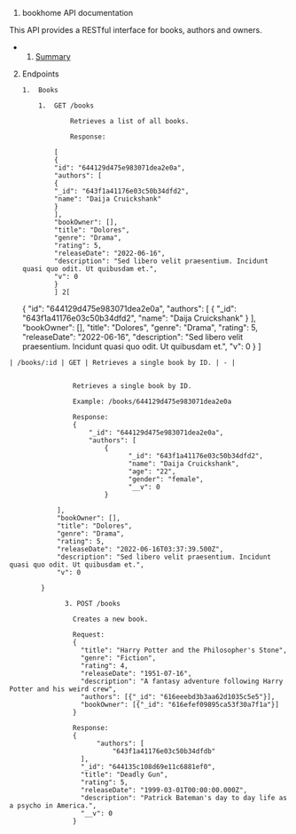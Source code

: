 1. bookhome API documentation

This API provides a RESTful interface for books, authors and owners.

- 1. [Summary](#Summary)

2.  Endpoints

        1.  Books

            1.  GET /books

                    Retrieves a list of all books.

                    Response:

                [
                {
                "id": "644129d475e983071dea2e0a",
                "authors": [
                {
                "_id": "643f1a41176e03c50b34dfd2",
                "name": "Daija Cruickshank"
                }
                ],
                "bookOwner": [],
                "title": "Dolores",
                "genre": "Drama",
                "rating": 5,
                "releaseDate": "2022-06-16",
                "description": "Sed libero velit praesentium. Incidunt quasi quo odit. Ut quibusdam et.",
                "v": 0
                }
                ] 2[

    {
    "id": "644129d475e983071dea2e0a",
    "authors": [
    {
    "_id": "643f1a41176e03c50b34dfd2",
    "name": "Daija Cruickshank"
    }
    ],
    "bookOwner": [],
    "title": "Dolores",
    "genre": "Drama",
    "rating": 5,
    "releaseDate": "2022-06-16",
    "description": "Sed libero velit praesentium. Incidunt quasi quo odit. Ut quibusdam et.",
    "v": 0
    }
    ]

```|
| /books/:id | GET | Retrieves a single book by ID. | - |


                Retrieves a single book by ID.

                Example: /books/644129d475e983071dea2e0a

                Response:
                {
                    "_id": "644129d475e983071dea2e0a",
                    "authors": [
                        {
                              "_id": "643f1a41176e03c50b34dfd2",
                              "name": "Daija Cruickshank",
                              "age": "22",
                              "gender": "female",
                              "__v": 0
                        }

            ],
            "bookOwner": [],
            "title": "Dolores",
            "genre": "Drama",
            "rating": 5,
            "releaseDate": "2022-06-16T03:37:39.500Z",
            "description": "Sed libero velit praesentium. Incidunt quasi quo odit. Ut quibusdam et.",
            "v": 0

        }

              3. POST /books

                Creates a new book.

                Request:
                {
                  "title": "Harry Potter and the Philosopher's Stone",
                  "genre": "Fiction",
                  "rating": 4,
                  "releaseDate": "1951-07-16",
                  "description": "A fantasy adventure following Harry Potter and his weird crew",
                  "authors": [{"_id": "616eeebd3b3aa62d1035c5e5"}],
                  "bookOwner": [{"_id": "616efef09895ca53f30a7f1a"}]
                }

                Response:
                {
                      "authors": [
                          "643f1a41176e03c50b34dfdb"
                  ],
                  "_id": "644135c108d69e11c6881ef0",
                  "title": "Deadly Gun",
                  "rating": 5,
                  "releaseDate": "1999-03-01T00:00:00.000Z",
                  "description": "Patrick Bateman's day to day life as a psycho in America.",
                  "__v": 0
                }

```
